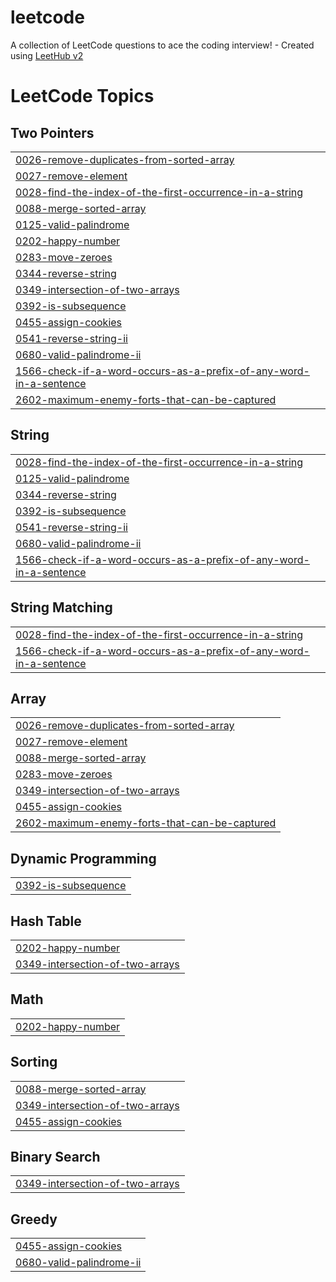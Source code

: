 # leetcode
A collection of LeetCode questions to ace the coding interview! - Created using [LeetHub v2](https://github.com/arunbhardwaj/LeetHub-2.0)

<!---LeetCode Topics Start-->
# LeetCode Topics
## Two Pointers
|  |
| ------- |
| [0026-remove-duplicates-from-sorted-array](https://github.com/santoshkunwar8/leetcode/tree/master/0026-remove-duplicates-from-sorted-array) |
| [0027-remove-element](https://github.com/santoshkunwar8/leetcode/tree/master/0027-remove-element) |
| [0028-find-the-index-of-the-first-occurrence-in-a-string](https://github.com/santoshkunwar8/leetcode/tree/master/0028-find-the-index-of-the-first-occurrence-in-a-string) |
| [0088-merge-sorted-array](https://github.com/santoshkunwar8/leetcode/tree/master/0088-merge-sorted-array) |
| [0125-valid-palindrome](https://github.com/santoshkunwar8/leetcode/tree/master/0125-valid-palindrome) |
| [0202-happy-number](https://github.com/santoshkunwar8/leetcode/tree/master/0202-happy-number) |
| [0283-move-zeroes](https://github.com/santoshkunwar8/leetcode/tree/master/0283-move-zeroes) |
| [0344-reverse-string](https://github.com/santoshkunwar8/leetcode/tree/master/0344-reverse-string) |
| [0349-intersection-of-two-arrays](https://github.com/santoshkunwar8/leetcode/tree/master/0349-intersection-of-two-arrays) |
| [0392-is-subsequence](https://github.com/santoshkunwar8/leetcode/tree/master/0392-is-subsequence) |
| [0455-assign-cookies](https://github.com/santoshkunwar8/leetcode/tree/master/0455-assign-cookies) |
| [0541-reverse-string-ii](https://github.com/santoshkunwar8/leetcode/tree/master/0541-reverse-string-ii) |
| [0680-valid-palindrome-ii](https://github.com/santoshkunwar8/leetcode/tree/master/0680-valid-palindrome-ii) |
| [1566-check-if-a-word-occurs-as-a-prefix-of-any-word-in-a-sentence](https://github.com/santoshkunwar8/leetcode/tree/master/1566-check-if-a-word-occurs-as-a-prefix-of-any-word-in-a-sentence) |
| [2602-maximum-enemy-forts-that-can-be-captured](https://github.com/santoshkunwar8/leetcode/tree/master/2602-maximum-enemy-forts-that-can-be-captured) |
## String
|  |
| ------- |
| [0028-find-the-index-of-the-first-occurrence-in-a-string](https://github.com/santoshkunwar8/leetcode/tree/master/0028-find-the-index-of-the-first-occurrence-in-a-string) |
| [0125-valid-palindrome](https://github.com/santoshkunwar8/leetcode/tree/master/0125-valid-palindrome) |
| [0344-reverse-string](https://github.com/santoshkunwar8/leetcode/tree/master/0344-reverse-string) |
| [0392-is-subsequence](https://github.com/santoshkunwar8/leetcode/tree/master/0392-is-subsequence) |
| [0541-reverse-string-ii](https://github.com/santoshkunwar8/leetcode/tree/master/0541-reverse-string-ii) |
| [0680-valid-palindrome-ii](https://github.com/santoshkunwar8/leetcode/tree/master/0680-valid-palindrome-ii) |
| [1566-check-if-a-word-occurs-as-a-prefix-of-any-word-in-a-sentence](https://github.com/santoshkunwar8/leetcode/tree/master/1566-check-if-a-word-occurs-as-a-prefix-of-any-word-in-a-sentence) |
## String Matching
|  |
| ------- |
| [0028-find-the-index-of-the-first-occurrence-in-a-string](https://github.com/santoshkunwar8/leetcode/tree/master/0028-find-the-index-of-the-first-occurrence-in-a-string) |
| [1566-check-if-a-word-occurs-as-a-prefix-of-any-word-in-a-sentence](https://github.com/santoshkunwar8/leetcode/tree/master/1566-check-if-a-word-occurs-as-a-prefix-of-any-word-in-a-sentence) |
## Array
|  |
| ------- |
| [0026-remove-duplicates-from-sorted-array](https://github.com/santoshkunwar8/leetcode/tree/master/0026-remove-duplicates-from-sorted-array) |
| [0027-remove-element](https://github.com/santoshkunwar8/leetcode/tree/master/0027-remove-element) |
| [0088-merge-sorted-array](https://github.com/santoshkunwar8/leetcode/tree/master/0088-merge-sorted-array) |
| [0283-move-zeroes](https://github.com/santoshkunwar8/leetcode/tree/master/0283-move-zeroes) |
| [0349-intersection-of-two-arrays](https://github.com/santoshkunwar8/leetcode/tree/master/0349-intersection-of-two-arrays) |
| [0455-assign-cookies](https://github.com/santoshkunwar8/leetcode/tree/master/0455-assign-cookies) |
| [2602-maximum-enemy-forts-that-can-be-captured](https://github.com/santoshkunwar8/leetcode/tree/master/2602-maximum-enemy-forts-that-can-be-captured) |
## Dynamic Programming
|  |
| ------- |
| [0392-is-subsequence](https://github.com/santoshkunwar8/leetcode/tree/master/0392-is-subsequence) |
## Hash Table
|  |
| ------- |
| [0202-happy-number](https://github.com/santoshkunwar8/leetcode/tree/master/0202-happy-number) |
| [0349-intersection-of-two-arrays](https://github.com/santoshkunwar8/leetcode/tree/master/0349-intersection-of-two-arrays) |
## Math
|  |
| ------- |
| [0202-happy-number](https://github.com/santoshkunwar8/leetcode/tree/master/0202-happy-number) |
## Sorting
|  |
| ------- |
| [0088-merge-sorted-array](https://github.com/santoshkunwar8/leetcode/tree/master/0088-merge-sorted-array) |
| [0349-intersection-of-two-arrays](https://github.com/santoshkunwar8/leetcode/tree/master/0349-intersection-of-two-arrays) |
| [0455-assign-cookies](https://github.com/santoshkunwar8/leetcode/tree/master/0455-assign-cookies) |
## Binary Search
|  |
| ------- |
| [0349-intersection-of-two-arrays](https://github.com/santoshkunwar8/leetcode/tree/master/0349-intersection-of-two-arrays) |
## Greedy
|  |
| ------- |
| [0455-assign-cookies](https://github.com/santoshkunwar8/leetcode/tree/master/0455-assign-cookies) |
| [0680-valid-palindrome-ii](https://github.com/santoshkunwar8/leetcode/tree/master/0680-valid-palindrome-ii) |
<!---LeetCode Topics End-->